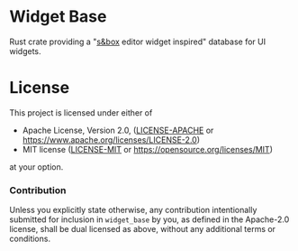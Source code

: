 # Widget Base
Rust crate providing a "[s&box](https://sbox.game/) editor widget inspired" database for UI widgets.


# License

This project is licensed under either of

- Apache License, Version 2.0, ([LICENSE-APACHE](LICENSE-APACHE) or
  https://www.apache.org/licenses/LICENSE-2.0)
- MIT license ([LICENSE-MIT](LICENSE-MIT) or
  https://opensource.org/licenses/MIT)

at your option.

### Contribution

Unless you explicitly state otherwise, any contribution intentionally submitted
for inclusion in `widget_base` by you, as defined in the Apache-2.0 license, shall be
dual licensed as above, without any additional terms or conditions.
